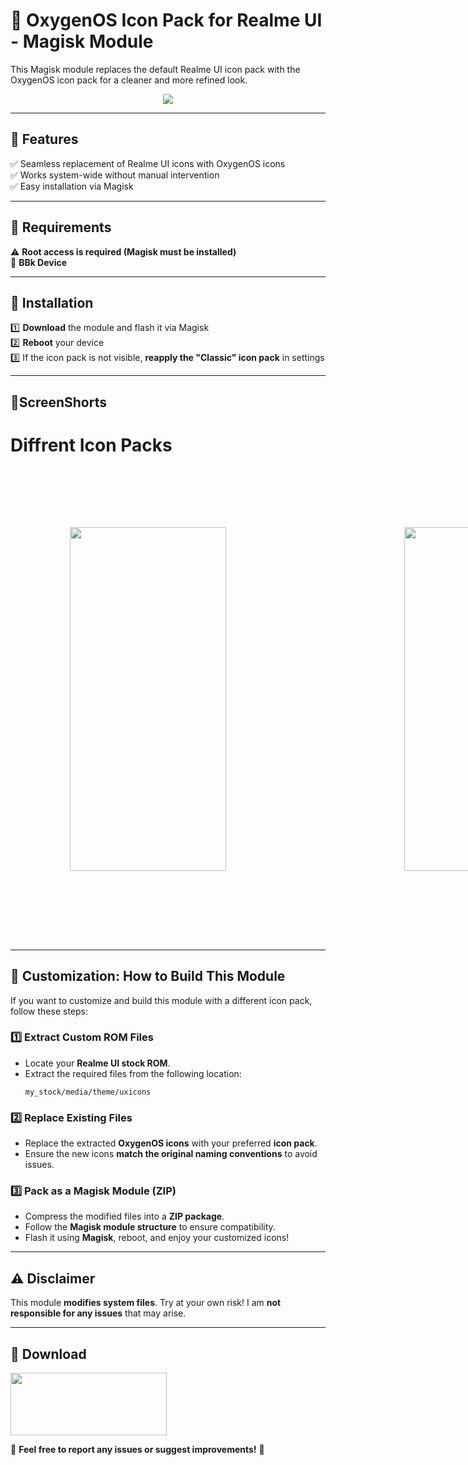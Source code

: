 # 🚀 **OxygenOS Icon Pack for Realme UI - Magisk Module**  
This Magisk module replaces the default Realme UI icon pack with the OxygenOS icon pack for a cleaner and more refined look.  

<p align="center">
    <img src="https://github.com/user-attachments/assets/5e83cf54-1e49-42b0-902e-07bcc155d87a">
</p>



---
## 🔹 Features  
✅ Seamless replacement of Realme UI icons with OxygenOS icons  
✅ Works system-wide without manual intervention  
✅ Easy installation via Magisk  

---

## 🔹 Requirements  
⚠️ **Root access is required (Magisk must be installed)**  
📱 **BBk Device**

---

## 🔹 Installation  
1️⃣ **Download** the module and flash it via Magisk  
2️⃣ **Reboot** your device  
3️⃣ If the icon pack is not visible, **reapply the "Classic" icon pack** in settings  

---

## 📜ScreenShorts

# Diffrent Icon Packs
<div style="display: flex; gap: 95px;">
    <img src="https://github.com/user-attachments/assets/7afe5d05-e927-41c1-892b-6bc14fc825ba" 
         height="550" width="250" 
         style="border-radius: 15px; padding: 95px;">
    <img src="https://github.com/user-attachments/assets/a6db6c89-cd85-4503-8c38-ae217399e046" 
         height="550" width="250" 
         style="border-radius: 15px; padding: 95px;">
    <img src="https://github.com/user-attachments/assets/d45bdef3-bc83-4092-b574-804eedc261eb" 
         height="550" width="250" 
         style="border-radius: 15px; padding: 95px;">
</div><br>

---


## 🔧 Customization: How to Build This Module  
If you want to customize and build this module with a different icon pack, follow these steps:  

### 1️⃣ **Extract Custom ROM Files**  
   - Locate your **Realme UI stock ROM**.  
   - Extract the required files from the following location:  
     ```
     my_stock/media/theme/uxicons
     ```
   
### 2️⃣ **Replace Existing Files**  
   - Replace the extracted **OxygenOS icons** with your preferred **icon pack**.  
   - Ensure the new icons **match the original naming conventions** to avoid issues.  

### 3️⃣ **Pack as a Magisk Module (ZIP)**  
   - Compress the modified files into a **ZIP package**.  
   - Follow the **Magisk module structure** to ensure compatibility.  
   - Flash it using **Magisk**, reboot, and enjoy your customized icons!  

---

## ⚠️ **Disclaimer**  
This module **modifies system files**. Try at your own risk! I am **not responsible for any issues** that may arise.  

---

## 🔽 **Download**  
<a href="https://github.com/Parth-Sancheti-5/OxygenOS-IconsPack--Magisk-/releases"><image src="https://raw.githubusercontent.com/flocke/andOTP/master/assets/badges/get-it-on-github.png" height="100" width="250" ></a>


📌 **Feel free to report any issues or suggest improvements!** 🚀  
